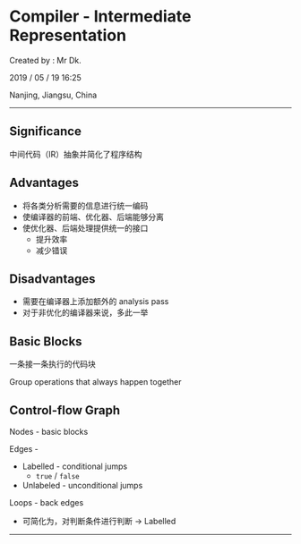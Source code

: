 # Compiler - Intermediate Representation

Created by : Mr Dk.

2019 / 05 / 19 16:25

Nanjing, Jiangsu, China

---

## Significance

中间代码（IR）抽象并简化了程序结构

## Advantages

* 将各类分析需要的信息进行统一编码
* 使编译器的前端、优化器、后端能够分离
* 使优化器、后端处理提供统一的接口
  * 提升效率
  * 减少错误

## Disadvantages

* 需要在编译器上添加额外的 analysis pass
* 对于非优化的编译器来说，多此一举

## Basic Blocks

一条接一条执行的代码块

Group operations that always happen together

## Control-flow Graph

Nodes - basic blocks

Edges - 

* Labelled - conditional jumps
  * `true` / `false`
* Unlabeled - unconditional jumps

Loops - back edges

* 可简化为，对判断条件进行判断 &rarr; Labelled

---

